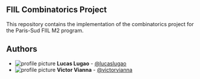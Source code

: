 ## FIIL Combinatorics Project

This repository contains the implementation of the combinatorics project for the Paris-Sud FIIL M2 program.

## Authors

* ![profile picture](https://s.gravatar.com/avatar/0869f3075c4c61ec190b16ba9c8de828?s=50&d=identicon "Profile picture") **Lucas Lugao** - [@lucaslugao](https://github.com/lucaslugao)
* ![profile picture](https://s.gravatar.com/avatar/1a9799bc137632ef8d59117978b13a15?s=50&d=identicon "Profile picture") **Victor Vianna** - [@victorvianna](https://github.com/victorvianna)
